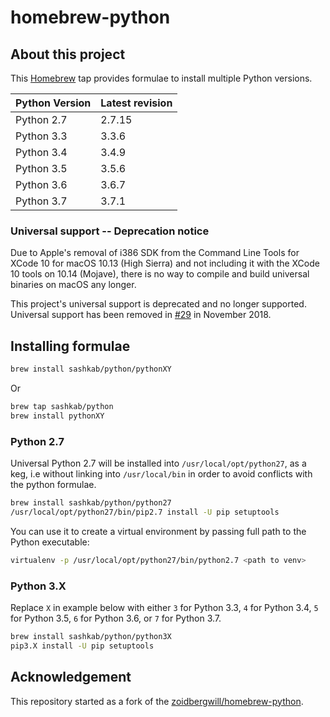# homebrew-python

## About this project

This [Homebrew](http://brew.sh) tap provides formulae to install multiple Python versions.

Python Version | Latest revision
---------------|----------------
Python 2.7     | 2.7.15
Python 3.3     | 3.3.6
Python 3.4     | 3.4.9
Python 3.5     | 3.5.6
Python 3.6     | 3.6.7
Python 3.7     | 3.7.1

### Universal support -- Deprecation notice

Due to Apple's removal of i386 SDK from the Command Line Tools for XCode 10 for macOS 10.13 (High Sierra) and not including it with the XCode 10 tools on  10.14 (Mojave), there is no way to compile and build universal binaries on macOS any longer.

This project's universal support is deprecated and no longer supported. Universal support has been removed in [#29][29] in November 2018.

## Installing formulae

```bash
brew install sashkab/python/pythonXY
```

Or

```bash
brew tap sashkab/python
brew install pythonXY
```

### Python 2.7

Universal Python 2.7 will be installed into `/usr/local/opt/python27`, as a keg, i.e without linking into `/usr/local/bin` in order to avoid conflicts with the python formulae.

```bash
brew install sashkab/python/python27
/usr/local/opt/python27/bin/pip2.7 install -U pip setuptools
```

You can use it to create a virtual environment by passing full path to the Python executable:

```bash
virtualenv -p /usr/local/opt/python27/bin/python2.7 <path to venv>
```

### Python 3.X

Replace `X` in example below with either `3` for Python 3.3, `4` for Python 3.4, `5` for Python 3.5, `6` for Python 3.6, or `7` for Python 3.7.

```bash
brew install sashkab/python/python3X
pip3.X install -U pip setuptools
```

## Acknowledgement

This repository started as a fork of the [zoidbergwill/homebrew-python][1].

[1]: https://github.com/zoidbergwill/homebrew-python
[29]: https://github.com/sashkab/homebrew-python/issues/29
